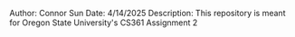 Author: Connor Sun
Date: 4/14/2025
Description: This repository is meant for Oregon State University's CS361 Assignment 2
